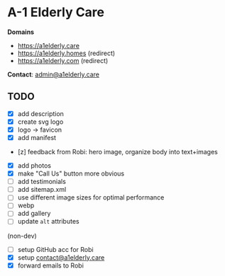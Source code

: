 # A-1 Elderly Care

**Domains**
- https://a1elderly.care
- https://a1elderly.homes (redirect)
- https://a1elderly.com (redirect)

**Contact**: admin@a1elderly.care

## TODO
- [x] add description
- [x] create svg logo
- [x] logo -> favicon
- [x] add manifest
- [z] feedback from Robi: hero image, organize body into text+images
- [x] add photos
- [x] make "Call Us" button more obvious
- [ ] add testimonials
- [ ] add sitemap.xml
- [ ] use different image sizes for optimal performance
- [ ] webp
- [ ] add gallery
- [ ] update `alt` attributes

(non-dev)
- [ ] setup GitHub acc for Robi
- [x] setup contact@a1elderly.care
- [x] forward emails to Robi
